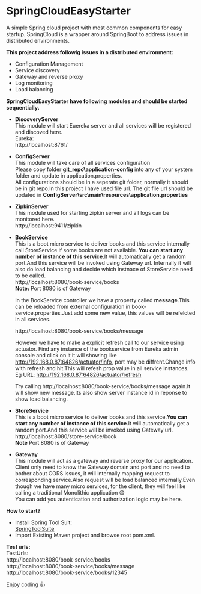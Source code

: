 # SpringCloudEasyStarter
A simple Spring cloud project with most common components for easy startup. 
SpringCloud is a wrapper around SpringBoot to address issues in distributed environments.  

**This project address followig issues in a distributed environment:**    
- Configuration Management  
- Service discovery  
- Gateway and reverse proxy  
- Log monitoring  
- Load balancing  

**SpringCloudEasyStarter have following modules and should be started sequentially.**    
- **DiscoveryServer**  
  This module will start Euereka server and all services will be registered and discoved here.  
  Eureka:    
  http://localhost:8761/    
  
 - **ConfigServer**    
   This module will take care of all services configuration  
   Please copy folder **git_repo\application-config** into any of your system folder and update in application.properties.     
   All configurations should be in a seperate git folder, normally it should be in git repo.In this project I have used file url.
  The git file url should be updated in **ConfigServer\src\main\resources\application.properties**  
  - **ZipkinServer**  
    This module used for starting zipkin server and all logs can be monitored here.  
    http://localhost:9411/zipkin   
  - **BookService**  
     This is a boot micro service to deliver books and this service internally call StoreService if some books are not available.
     **You can start any number of instance of this service**.It will automatically get a random port.And this service will be invoked using Gateway url.  Internally it will also do load balancing and decide which instnace of StoreService need to be called.  
     http://localhost:8080/book-service/books    
     **Note:** Port 8080 is of Gateway   
     
     In the BookService controller we have a property called **message**.This can be reloaded from external configuration in book-service.properties.Just add some new value, this values will be refelcted in all services.  
     
     http://localhost:8080/book-service/books/message
     
     However we have to make a explicit refresh call to our service using actuator.
     Find any instance of the bookservice from Eureka admin console and click on it it will showing like http://192.168.0.87:64826/actuator/info, port may be diffrent.Change info with refresh and hit.This will refesh prop value in all service instances.       
     Eg URL: http://192.168.0.87:64826/actuator/refresh  
     
    Try calling http://localhost:8080/book-service/books/message again.It will show new message.Its also show server instance id in reponse to show load balancing.    
     
     
     
   - **StoreService**  
     This is a boot micro service to deliver books and this service.**You can start any number of instance of this service**.It will automatically get a random port.And this service will be invoked using Gateway url.    
     http://localhost:8080/store-service/book     
     **Note** Port 8080 is of Gateway     
     
  - **Gateway**  
     This module will act as a gateway and reverse proxy for our application.  
     Client only need to know the Gateway domain and port and no need to bother about CORS issues, it will internally mapping request to corresponding service.Also request will be load balanced internally.Even though we have many micro services, for the client, they will feel like calling a traditional Monolithic application :smile:  
     You can add you autentication and authorization logic may be here.  
     


**How to start?**  
- Install Spring Tool Suit:  
  [SpringToolSuite](https://spring.io/tools)  
- Import Existing Maven project and browse root pom.xml.  
  

**Test urls:**   
TestUrls:  
http://localhost:8080/book-service/books  
http://localhost:8080/book-service/books/message  
http://localhost:8080/book-service/books/12345  


Enjoy coding :+1:
